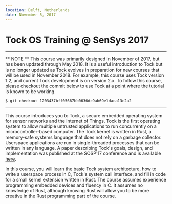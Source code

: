 ```yaml
---
location: Delft, Netherlands
date: November 5, 2017
---
```


# Tock OS Training @ SenSys 2017

---
** NOTE **
This course was primarily designed in November of 2017, but has been updated
through May 2018. It is a useful introduction to Tock but is no longer updated
as Tock evolves in preparation for new courses that will be used in November
2018. For example, this course uses Tock version 1.2, and current Tock
development is on version 2.x. To follow this course, please checkout
the commit below to use Tock at a point where the tutorial is known to
be working.

```bash
$ git checkout 1203437bff05667bb0636dc9ab69e1daca13c2a2
```
---

This course introduces you to Tock, a secure embedded operating system for
sensor networks and the Internet of Things. Tock is the first operating system
to allow multiple untrusted applications to run concurrently on a
microcontroller-based computer. The Tock kernel is written in Rust, a
memory-safe systems language that does not rely on a garbage collector.
Userspace applications are run in single-threaded processes that can be written
in any language. A paper describing Tock's goals, design, and implementation was
published at the SOSP'17 conference and is available
[here](https://www.amitlevy.com/papers/tock-sosp2017.pdf).

In this course, you will learn the basic Tock system architecture, how to write
a userspace process in C, Tock's system call interface, and fill in code for a
small kernel extension written in Rust. The course assumes experience
programming embedded devices and fluency in C. It assumes no knowledge of Rust,
although knowing Rust will allow you to be more creative in the Rust programming
part of the course.

